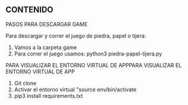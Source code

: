 ## CONTENIDO

PASOS PARA DESCARGAR GAME

Para descargar y correr el juego de piedra, papel o tijera:

1. Vamos a la carpeta game
2. Para correr el juego usamos: python3 piedra-papel-tijera.py


PARA VISUALIZAR EL ENTORNO VIRTUAL DE APPPARA VISUALIZAR EL ENTORNO VIRTUAL DE APP

1. Git clone
2. Activar el entorno virtual "source env/bin/activate
3. pip3 install requirements.txt

